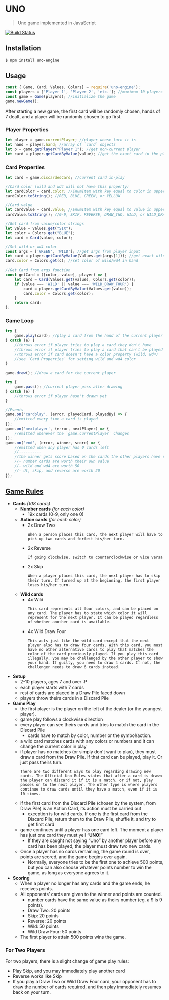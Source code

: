# UNO
> Uno game implemented in JavaScript

[![Build Status](https://travis-ci.org/danguilherme/uno.svg?branch=master)](https://travis-ci.org/danguilherme/uno)

## Installation
```bash
$ npm install uno-engine
```

## Usage
```js
const { Game, Card, Values, Colors} = require('uno-engine');
const players = ['Player 1', 'Player 2', 'etc.']; //maximum 10 players with unique names
const game = Game(players); //initialize the game
game.newGame();
```
After starting a new game, the first card will be randomly chosen, hands of 7 dealt, and a player will be randomly chosen to go first.

### Player Properties
```js
let player = game.currentPlayer; //player whose turn it is
let hand = player.hand; //array of `card` objects
let p = game.getPlayer("Player 1"); //get non-current player
let card = player.getCardByValue(value); //get the exact card in the player's hand
```

### Card Properties
```js
let card = game.discardedCard; //current card in-play

//Card color (wild and wd4 will not have this property)
let cardColor = card.color; //EnumItem with key equal to color in uppercase
cardColor.toString(); //RED, BLUE, GREEN, or YELLOW

//Card value
let cardValue = card.value; //EnumItem with key equal to value in uppercase
cardValue.toString(); //0-9, SKIP, REVERSE, DRAW_TWO, WILD, or WILD_DRAW_TWO

//Get card from value/color strings
let value = Values.get("SIX");
let color = Colors.get("BLUE");
let card = Card(value, color);

//Set wild or wd4 color
const args = ['GREEN', 'WILD']; //get args from player input
let card = player.getCardByValue(Values.get(args[1])); //get exact wild/wd4 in player's hand
card.color = Colors.get(c); //set color of wild/wd4 in hand

//Get Card from args function
const getCard = ([color, value], player) => {
	let card = Card(Values.get(value), Colors.get(color));
	if (value === 'WILD' || value === 'WILD_DRAW_FOUR') {
		card = player.getCardByValue(Values.get(value));
		card.color = Colors.get(color);
	}
	return card;
};
```

### Game Loop
```js
try {
	game.play(card); //play a card from the hand of the current player
} catch (e) {
	//throws error if player tries to play a card they don't have
	//throws error if player tries to play a card that can't be played (doesn't match discardedCard)
	//throws error if card doesn't have a color property (wild, wd4)
	//see `Card Properties` for setting wild and wd4 color
}

game.draw(); //draw a card for the current player

try {
	game.pass(); //current player pass after drawing
} catch (e) {
	//throws error if player hasn't drawn yet
}

//Events
game.on('cardplay', (error, playedCard, playedBy) => {
	//emitted every time a card is played
});
game.on('nextplayer', (error, nextPlayer) => {
	//emitted whenever the `game.currentPlayer` changes
});
game.on('end', (error, winner, score) => {
	//emitted when any player has 0 cards left
	//----------
	//the winner gets score based on the cards the other players have reminaing at the end:
	//- number cards are worth their own value
	//- wild and wd4 are worth 50
	//- dt, skip, and reverse are worth 20
});
```
<!--TODO: uno call-->

## [Game Rules](http://www.unorules.com/)
- **Cards** _(108 cards)_
  - **Number cards** _(for each color)_
    - 19x cards (0-9, only one 0)
  - **Action cards** _(for each color)_
    - 2x Draw Two
      ```
      When a person places this card, the next player will have to pick up two cards and forfeit his/her turn.
      ```
    - 2x Reverse
      ```
      If going clockwise, switch to counterclockwise or vice versa
      ```
    - 2x Skip
      ```
      When a player places this card, the next player has to skip their turn. If turned up at the beginning, the first player loses his/her turn.
      ```
  - **Wild cards**
    - 4x Wild
      ```
      This card represents all four colors, and can be placed on any card. The player has to state which color it will represent for the next player. It can be played regardless of whether another card is available.
      ```
    - 4x Wild Draw Four
      ```
      This acts just like the wild card except that the next player also has to draw four cards. With this card, you must have no other alternative cards to play that matches the color of the card previously played. If you play this card illegally, you may be challenged by the other player to show your hand. If guilty, you need to draw 4 cards. If not, the challenger needs to draw 6 cards instead.
      ```
- **Setup**
  - 2-10 players, ages 7 and over :P
  - each player starts with 7 cards
  - rest of cards are placed in a Draw Pile faced down
  - players throw theirs cards in a Discard Pile
- **Game Play**
  - the first player is the player on the left of the dealer (or the youngest player).
  - game play follows a clockwise direction
  - every player can see theirs cards and tries to match the card in the Discard Pile
    - cards have to match by color, number or the symbol/action.
  - a wild card matches cards with any colors or numbers  and it can change the current color in play
  - if player has no matches (or simply don't want to play), they must draw a card from the Draw Pile. If that card can be played, play it. Or just pass theirs turn.
    ```
    There are two different ways to play regarding drawing new cards. The Official Uno Rules states that after a card is drawn the player can discard it if it is a match, or if not, play passes on to the next player. The other type is where players continue to draw cards until they have a match, even if it is 10 times.
    ```
  - if the first card from the Discard Pile (chosen by the system, from Draw Pile) is an Action Card, its action must be carried out
    - exception is for wild cards. If one is the first card from the Discard Pile, return them to the Draw Pile, shuffle it, and try to get first card
  - game continues until a player has one card left. The moment a player has just one card they must yell “**UNO!**”
    - If they are caught not saying “Uno” by another player before any card has been played, the player must draw two new cards.
  - Once a player has no cards remaining, the game round is over, points are scored, and the game begins over again.
    - Normally, everyone tries to be the first one to achieve 500 points, but you can also choose whatever points number to win the game, as long as everyone agrees to it.
- **Scoring**
  - When a player no longer has any cards and the game ends, he receives points.
  - All opponents’ cards are given to the winner and points are counted.
    - number cards have the same value as theirs number (eg. a 9 is 9 points).
    - Draw Two: 20 points
    - Skip: 20 points
    - Reverse: 20 points
    - Wild: 50 points
    - Wild Draw Four: 50 points
  - The first player to attain 500 points wins the game.

### For Two Players

For two players, there is a slight change of game play rules:

- Play Skip, and you may immediately play another card
- Reverse works like Skip
- If you play a Draw Two or Wild Draw Four card, your opponent has to draw the number of cards required, and then play immediately resumes back on your turn.
